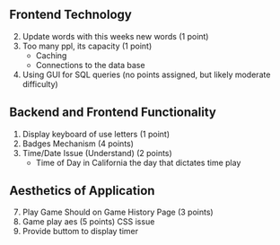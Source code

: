 

## Frontend Technology
2. Update words with this weeks new words (1 point)
4. Too many ppl, its capacity (1 point)
    - Caching 
    - Connections to the data base
5. Using GUI for SQL queries (no points assigned, but likely moderate difficulty)

## Backend and Frontend Functionality
1. Display keyboard of use letters (1 point)
6. Badges Mechanism (4 points)
3. Time/Date Issue (Understand) (2 points) 
    - Time of Day in California the day that dictates time play


## Aesthetics of Application
7. Play Game Should on Game History Page (3 points)
8. Game play aes (5 points) CSS issue
9. Provide buttom to display timer 